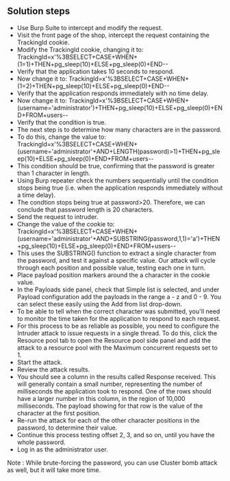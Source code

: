 ## Solution steps

- Use Burp Suite to intercept and modify the request.
- Visit the front page of the shop, intercept the request containing the TrackingId cookie.
- Modify the TrackingId cookie, changing it to: TrackingId=x'%3BSELECT+CASE+WHEN+(1=1)+THEN+pg_sleep(10)+ELSE+pg_sleep(0)+END--
- Verify that the application takes 10 seconds to respond.
- Now change it to: TrackingId=x'%3BSELECT+CASE+WHEN+(1=2)+THEN+pg_sleep(10)+ELSE+pg_sleep(0)+END--
- Verify that the application responds immediately with no time delay.
- Now change it to: TrackingId=x'%3BSELECT+CASE+WHEN+(username='administrator')+THEN+pg_sleep(10)+ELSE+pg_sleep(0)+END+FROM+users--
- Verify that the condition is true.
- The next step is to determine how many characters are in the password.
- To do this, change the value to: TrackingId=x'%3BSELECT+CASE+WHEN+(username='administrator'+AND+LENGTH(password)>1)+THEN+pg_sleep(10)+ELSE+pg_sleep(0)+END+FROM+users--
- This condition should be true, confirming that the password is greater than 1 character in length.
- Using Burp repeater check the numbers sequentially until the condition stops being true (i.e. when the application responds immediately without a time delay).
- The condtion stops being true at password>20. Therefore, we can conclude that password length is 20 characters.
- Send the request to intruder.
- Change the value of the cookie to: TrackingId=x'%3BSELECT+CASE+WHEN+(username='administrator'+AND+SUBSTRING(password,1,1)='a')+THEN+pg_sleep(10)+ELSE+pg_sleep(0)+END+FROM+users--
- This uses the SUBSTRING() function to extract a single character from the password, and test it against a specific value. Our attack will cycle through each position and possible value, testing each one in turn.
- Place payload position markers around the a character in the cookie value.
- In the Payloads side panel, check that Simple list is selected, and under Payload configuration add the payloads in the range a - z and 0 - 9. You can select these easily using the Add from list drop-down.
- To be able to tell when the correct character was submitted, you'll need to monitor the time taken for the application to respond to each request.
- For this process to be as reliable as possible, you need to configure the Intruder attack to issue requests in a single thread. To do this, click the Resource pool tab to open the Resource pool side panel and add the attack to a resource pool with the Maximum concurrent requests set to 1.
- Start the attack.
- Review the attack results.
- You should see a column in the results called Response received. This will generally contain a small number, representing the number of milliseconds the application took to respond. One of the rows should have a larger number in this column, in the region of 10,000 milliseconds. The payload showing for that row is the value of the character at the first position.
- Re-run the attack for each of the other character positions in the password, to determine their value.
- Continue this process testing offset 2, 3, and so on, until you have the whole password.
- Log in as the administrator user.

Note : While brute-forcing the password, you can use Cluster bomb attack as well, but it will take more time.
